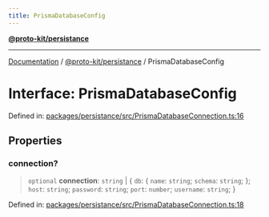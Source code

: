 ```yaml
---
title: PrismaDatabaseConfig
---
```


[**@proto-kit/persistance**](../README.md)

***

[Documentation](../../../README.md) / [@proto-kit/persistance](../README.md) / PrismaDatabaseConfig

# Interface: PrismaDatabaseConfig

Defined in: [packages/persistance/src/PrismaDatabaseConnection.ts:16](https://github.com/proto-kit/framework/blob/b953c754e500c62f01fbbd6d09adfb2f5577269d/packages/persistance/src/PrismaDatabaseConnection.ts#L16)

## Properties

### connection?

> `optional` **connection**: `string` \| \{ `db`: \{ `name`: `string`; `schema`: `string`; \}; `host`: `string`; `password`: `string`; `port`: `number`; `username`: `string`; \}

Defined in: [packages/persistance/src/PrismaDatabaseConnection.ts:18](https://github.com/proto-kit/framework/blob/b953c754e500c62f01fbbd6d09adfb2f5577269d/packages/persistance/src/PrismaDatabaseConnection.ts#L18)
